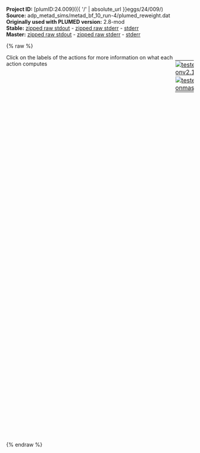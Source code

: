 **Project ID:** [plumID:24.009]({{ '/' | absolute_url }}eggs/24/009/)  
**Source:** adp_metad_sims/metad_bf_10_run-4/plumed_reweight.dat  
**Originally used with PLUMED version:** 2.8-mod  
**Stable:** [zipped raw stdout](plumed_reweight.dat.plumed.stdout.txt.zip) - [zipped raw stderr](plumed_reweight.dat.plumed.stderr.txt.zip) - [stderr](plumed_reweight.dat.plumed.stderr)  
**Master:** [zipped raw stdout](plumed_reweight.dat.plumed_master.stdout.txt.zip) - [zipped raw stderr](plumed_reweight.dat.plumed_master.stderr.txt.zip) - [stderr](plumed_reweight.dat.plumed_master.stderr)  

{% raw %}
<div style="width: 100%; float:left">
<div style="width: 90%; float:left" id="value_details_data/adp_metad_sims/metad_bf_10_run-4/plumed_reweight.dat"> Click on the labels of the actions for more information on what each action computes </div>
<div style="width: 10%; float:left"><table><tr><td style="padding:1px"><a href="plumed_reweight.dat.plumed.stderr"><img src="https://img.shields.io/badge/v2.10-passing-green.svg" alt="tested onv2.10" /></a></td></tr><tr><td style="padding:1px"><a href="plumed_reweight.dat.plumed_master.stderr"><img src="https://img.shields.io/badge/master-passing-green.svg" alt="tested onmaster" /></a></td></tr></table></div></div>
<pre style="width=97%;">
<span class="plumedtooltip" style="color:green">UNITS<span class="right">This command sets the internal units for the code. <a href="https://www.plumed.org/doc-master/user-doc/html/_u_n_i_t_s.html" style="color:green">More details</a><i></i></span></span> <span class="plumedtooltip">ENERGY<span class="right">the units of energy<i></i></span></span>=kcal/mol <span class="plumedtooltip">LENGTH<span class="right">the units of lengths<i></i></span></span>=A <span class="plumedtooltip">TIME<span class="right">the units of time<i></i></span></span>=ps

<span style="color:blue" class="comment"># set up two variables for Phi and Psi dihedral angles </span>
<span style="display:none;" id="data/adp_metad_sims/metad_bf_10_run-4/plumed_reweight.dat">The UNITS action with label <b></b> calculates something</span><b name="data/adp_metad_sims/metad_bf_10_run-4/plumed_reweight.datphi" onclick='showPath("data/adp_metad_sims/metad_bf_10_run-4/plumed_reweight.dat","data/adp_metad_sims/metad_bf_10_run-4/plumed_reweight.datphi","data/adp_metad_sims/metad_bf_10_run-4/plumed_reweight.datphi","black")'>phi</b><span style="display:none;" id="data/adp_metad_sims/metad_bf_10_run-4/plumed_reweight.datphi">The TORSION action with label <b>phi</b> calculates the following quantities:<table  align="center" frame="void" width="95%" cellpadding="5%"><tr><td width="5%"><b> Quantity </b>  </td><td width="5%"><b> Type </b>  </td><td><b> Description </b> </td></tr><tr><td width="5%">phi</td><td width="5%"><font color="black">scalar</font></td><td>the TORSION involving these atoms</td></tr></table></span>: <span class="plumedtooltip" style="color:green">TORSION<span class="right">Calculate a torsional angle. <a href="https://www.plumed.org/doc-master/user-doc/html/_t_o_r_s_i_o_n.html" style="color:green">More details</a><i></i></span></span> <span class="plumedtooltip">ATOMS<span class="right">the four atoms involved in the torsional angle<i></i></span></span>=5,7,9,15
<b name="data/adp_metad_sims/metad_bf_10_run-4/plumed_reweight.datpsi" onclick='showPath("data/adp_metad_sims/metad_bf_10_run-4/plumed_reweight.dat","data/adp_metad_sims/metad_bf_10_run-4/plumed_reweight.datpsi","data/adp_metad_sims/metad_bf_10_run-4/plumed_reweight.datpsi","black")'>psi</b><span style="display:none;" id="data/adp_metad_sims/metad_bf_10_run-4/plumed_reweight.datpsi">The TORSION action with label <b>psi</b> calculates the following quantities:<table  align="center" frame="void" width="95%" cellpadding="5%"><tr><td width="5%"><b> Quantity </b>  </td><td width="5%"><b> Type </b>  </td><td><b> Description </b> </td></tr><tr><td width="5%">psi</td><td width="5%"><font color="black">scalar</font></td><td>the TORSION involving these atoms</td></tr></table></span>: <span class="plumedtooltip" style="color:green">TORSION<span class="right">Calculate a torsional angle. <a href="https://www.plumed.org/doc-master/user-doc/html/_t_o_r_s_i_o_n.html" style="color:green">More details</a><i></i></span></span> <span class="plumedtooltip">ATOMS<span class="right">the four atoms involved in the torsional angle<i></i></span></span>=7,9,15,17

<b name="data/adp_metad_sims/metad_bf_10_run-4/plumed_reweight.datmetad" onclick='showPath("data/adp_metad_sims/metad_bf_10_run-4/plumed_reweight.dat","data/adp_metad_sims/metad_bf_10_run-4/plumed_reweight.datmetad","data/adp_metad_sims/metad_bf_10_run-4/plumed_reweight.datmetad","black")'>metad</b><span style="display:none;" id="data/adp_metad_sims/metad_bf_10_run-4/plumed_reweight.datmetad">The METAD action with label <b>metad</b> calculates the following quantities:<table  align="center" frame="void" width="95%" cellpadding="5%"><tr><td width="5%"><b> Quantity </b>  </td><td width="5%"><b> Type </b>  </td><td><b> Description </b> </td></tr><tr><td width="5%">metad.bias</td><td width="5%"><font color="black">scalar</font></td><td>the instantaneous value of the bias potential</td></tr><tr><td width="5%">metad.rbias</td><td width="5%"><font color="black">scalar</font></td><td>the instantaneous value of the bias normalized using the c(t) reweighting factor [rbias=bias-rct].This component can be used to obtain a reweighted histogram.</td></tr><tr><td width="5%">metad.rct</td><td width="5%"><font color="black">scalar</font></td><td>the reweighting factor c(t).</td></tr></table></span>: <span class="plumedtooltip" style="color:green">METAD<span class="right">Used to performed metadynamics on one or more collective variables. <a href="https://www.plumed.org/doc-master/user-doc/html/_m_e_t_a_d.html" style="color:green">More details</a><i></i></span></span> <span class="plumedtooltip">ARG<span class="right">the labels of the scalars on which the bias will act<i></i></span></span>=<b name="data/adp_metad_sims/metad_bf_10_run-4/plumed_reweight.datphi">phi</b>,<b name="data/adp_metad_sims/metad_bf_10_run-4/plumed_reweight.datpsi">psi</b> <span class="plumedtooltip">PACE<span class="right">the frequency for hill addition<i></i></span></span>=1000000000 <span class="plumedtooltip">HEIGHT<span class="right">the heights of the Gaussian hills<i></i></span></span>=0.0 <span class="plumedtooltip">SIGMA<span class="right">the widths of the Gaussian hills<i></i></span></span>=0.3,0.3 <span class="plumedtooltip">FILE<span class="right"> a file in which the list of added hills is stored<i></i></span></span>=hills_copy.dat <span class="plumedtooltip">GRID_MIN<span class="right">the lower bounds for the grid<i></i></span></span>=-pi,-pi <span class="plumedtooltip">GRID_MAX<span class="right">the upper bounds for the grid<i></i></span></span>=pi,pi <span class="plumedtooltip">CALC_RCT<span class="right"> calculate the c(t) reweighting factor and use that to obtain the normalized bias [rbias=bias-rct]<i></i></span></span> <span class="plumedtooltip">BIASFACTOR<span class="right">use well tempered metadynamics and use this bias factor<i></i></span></span>=10 <span class="plumedtooltip">RESTART<span class="right">allows per-action setting of restart (YES/NO/AUTO)<i></i></span></span>=YES

<span class="plumedtooltip" style="color:green">PRINT<span class="right">Print quantities to a file. <a href="https://www.plumed.org/doc-master/user-doc/html/_p_r_i_n_t.html" style="color:green">More details</a><i></i></span></span> <span class="plumedtooltip">ARG<span class="right">the labels of the values that you would like to print to the file<i></i></span></span>=<b name="data/adp_metad_sims/metad_bf_10_run-4/plumed_reweight.datphi">phi</b>,<b name="data/adp_metad_sims/metad_bf_10_run-4/plumed_reweight.datpsi">psi</b>,<b name="data/adp_metad_sims/metad_bf_10_run-4/plumed_reweight.datmetad">metad.bias</b> <span class="plumedtooltip">STRIDE<span class="right"> the frequency with which the quantities of interest should be output<i></i></span></span>=1 <span class="plumedtooltip">FILE<span class="right">the name of the file on which to output these quantities<i></i></span></span>=colvar_reweight
</pre>
{% endraw %}
